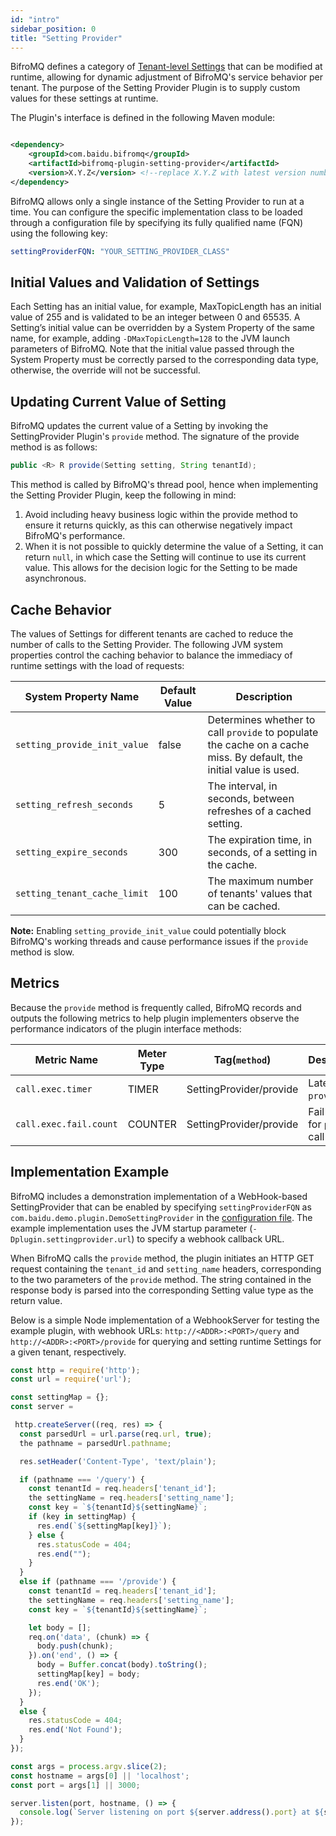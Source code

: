 ```yaml
---
id: "intro"
sidebar_position: 0
title: "Setting Provider"
---
```


BifroMQ defines a category of [Tenant-level Settings](1_tenantsetting.md) that can be modified at runtime, allowing for dynamic adjustment of BifroMQ's service behavior per tenant. The purpose of the Setting Provider Plugin is to supply
custom values for these settings at runtime.

The Plugin's interface is defined in the following Maven module:

```xml

<dependency>
    <groupId>com.baidu.bifromq</groupId>
    <artifactId>bifromq-plugin-setting-provider</artifactId>
    <version>X.Y.Z</version> <!--replace X.Y.Z with latest version number-->
</dependency>
```

BifroMQ allows only a single instance of the Setting Provider to run at a time. You can configure the specific implementation class to be loaded through a configuration file by specifying its fully qualified name (FQN) using the following
key:

```yaml
settingProviderFQN: "YOUR_SETTING_PROVIDER_CLASS"
```

## Initial Values and Validation of Settings

Each Setting has an initial value, for example, MaxTopicLength has an initial value of 255 and is validated to be an integer between 0 and 65535. A Setting’s initial value can be overridden by a System Property of the same name, for
example, adding `-DMaxTopicLength=128` to the JVM launch parameters of BifroMQ. Note that the initial value passed through the System Property must be correctly parsed to the corresponding data type, otherwise, the override will not be
successful.

## Updating Current Value of Setting

BifroMQ updates the current value of a Setting by invoking the SettingProvider Plugin's `provide` method. The signature of the provide method is as follows:

```java
public <R> R provide(Setting setting, String tenantId);
```

This method is called by BifroMQ's thread pool, hence when implementing the Setting Provider Plugin, keep the following in mind:

1. Avoid including heavy business logic within the provide method to ensure it returns quickly, as this can otherwise negatively impact BifroMQ's performance.
2. When it is not possible to quickly determine the value of a Setting, it can return `null`, in which case the Setting will continue to use its current value. This allows for the decision logic for the Setting to be made asynchronous.

## Cache Behavior

The values of Settings for different tenants are cached to reduce the number of calls to the Setting Provider. The following JVM system properties control the caching behavior to balance the immediacy of runtime settings with the load of
requests:

| System Property Name         | Default Value | Description                                                                                                        |
|------------------------------|---------------|--------------------------------------------------------------------------------------------------------------------|
| `setting_provide_init_value` | false         | Determines whether to call `provide` to populate the cache on a cache miss. By default, the initial value is used. |
| `setting_refresh_seconds`    | 5             | The interval, in seconds, between refreshes of a cached setting.                                                   |
| `setting_expire_seconds`     | 300           | The expiration time, in seconds, of a setting in the cache.                                                        |
| `setting_tenant_cache_limit` | 100           | The maximum number of tenants' values that can be cached.                                                          |

**Note:** Enabling `setting_provide_init_value` could potentially block BifroMQ's working threads and cause performance issues if the `provide` method is slow.

## Metrics

Because the `provide` method is frequently called, BifroMQ records and outputs the following metrics to help
plugin implementers observe the performance indicators of the plugin interface methods:

| Metric Name            | Meter Type | Tag(`method`)           | Description                     |
|------------------------|------------|-------------------------|---------------------------------|
| `call.exec.timer`      | TIMER      | SettingProvider/provide | Latency for `provide` call      |
| `call.exec.fail.count` | COUNTER    | SettingProvider/provide | Fail counter for `provide` call |

## Implementation Example

BifroMQ includes a demonstration implementation of a WebHook-based SettingProvider that can be enabled by specifying `settingProviderFQN` as `com.baidu.demo.plugin.DemoSettingProvider` in
the [configuration file](../07_admin_guide/01_configuration/1_config_file_manual.md). The example implementation uses the JVM startup parameter (`-Dplugin.settingprovider.url`) to specify a webhook callback URL.

When BifroMQ calls the `provide` method, the plugin initiates an HTTP GET request containing the `tenant_id` and `setting_name` headers, corresponding to the two parameters of the `provide` method. The string contained in the response body
is parsed into the corresponding Setting value type as the return value.

Below is a simple Node implementation of a WebhookServer for testing the example plugin, with webhook URLs: `http://<ADDR>:<PORT>/query` and `http://<ADDR>:<PORT>/provide` for querying and setting runtime Settings for a given tenant,
respectively.

```js
const http = require('http');
const url = require('url'); 

const settingMap = {};
const server =

 http.createServer((req, res) => {
  const parsedUrl = url.parse(req.url, true);
  the pathname = parsedUrl.pathname;

  res.setHeader('Content-Type', 'text/plain');

  if (pathname === '/query') {
    const tenantId = req.headers['tenant_id'];
    the settingName = req.headers['setting_name'];
    const key = `${tenantId}${settingName}`;
    if (key in settingMap) {
      res.end(`${settingMap[key]}`);
    } else {
      res.statusCode = 404;
      res.end("");
    }
  }
  else if (pathname === '/provide') {
    const tenantId = req.headers['tenant_id'];
    the settingName = req.headers['setting_name'];
    const key = `${tenantId}${settingName}`;

    let body = [];
    req.on('data', (chunk) => {
      body.push(chunk);
    }).on('end', () => {
      body = Buffer.concat(body).toString();
      settingMap[key] = body;
      res.end('OK');
    });
  }
  else {
    res.statusCode = 404;
    res.end('Not Found');
  }
});

const args = process.argv.slice(2);
const hostname = args[0] || 'localhost'; 
const port = args[1] || 3000; 

server.listen(port, hostname, () => {
  console.log(`Server listening on port ${server.address().port} at ${server.address().address}`);
});
```